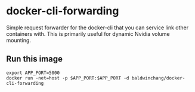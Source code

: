 # docker-cli-forwarding
Simple request forwarder for the docker-cli that you can service link other containers with. This is primarily useful for dynamic Nvidia volume mounting.

## Run this image

```
export APP_PORT=5000
docker run -net=host -p $APP_PORT:$APP_PORT -d baldwinchang/docker-cli-forwarding
```